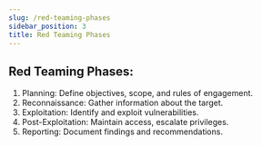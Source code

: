 ```yaml
---
slug: /red-teaming-phases
sidebar_position: 3
title: Red Teaming Phases
---
```


## Red Teaming Phases:
1. Planning: Define objectives, scope, and rules of engagement.
2. Reconnaissance: Gather information about the target.
3. Exploitation: Identify and exploit vulnerabilities.
4. Post-Exploitation: Maintain access, escalate privileges.
5. Reporting: Document findings and recommendations.



